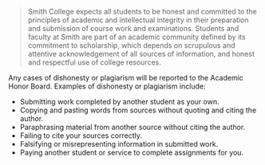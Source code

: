 > Smith College expects all students to be honest and committed to the principles of academic and intellectual integrity in their preparation and submission of course work and examinations. Students and faculty at Smith are part of an academic community defined by its commitment to scholarship, which depends on scrupulous and attentive acknowledgement of all sources of information, and honest and respectful use of college resources.

Any cases of dishonesty or plagiarism will be reported to the Academic Honor Board. Examples of dishonesty or plagiarism include:

* Submitting work completed by another student as your own.
* Copying and pasting words from sources without quoting and citing the author.
* Paraphrasing material from another source without citing the author.
* Failing to cite your sources correctly. 
* Falsifying or misrepresenting information in submitted work.
* Paying another student or service to complete assignments for you.